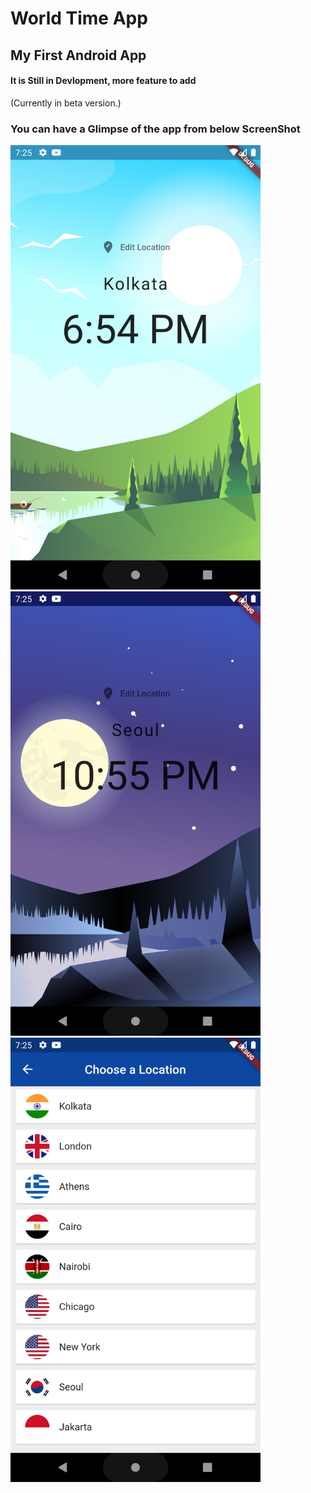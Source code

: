 # World Time App

## My First Android App

#### It is Still in Devlopment, more feature to add
(Currently in beta version.)

### You can have a Glimpse of the app from below ScreenShot

<img src="assets/1.png" width="400px">          <img src="assets/2.png" width="400px">
<img src="assets/3.png" width="400px">
